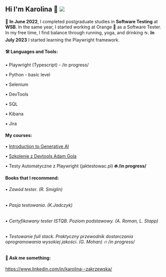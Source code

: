 ## Hi I'm Karolina 👋 ![](https://komarev.com/ghpvc/?username=KarolinaZakrzewska&color=brightgreen)

🌱 **In June 2022**, I completed postgraduate studies in **Software Testing** at **WSB**.
In the same year, I started working at Orange :orange_book: as a Software Tester. 
In my free time, I find balance through running, yoga, and drinking ☕. **In July 2023** I started learning the Playwright framework.


#### 🛠 Languages and Tools:
•	Playwright (Typescript) - /in progress/
    
•	Python - basic level
    
•	Selenium 
    
• DevTools
    
•	SQL
    
•	Kibana
    
•	Jira 


#### My courses:
•  [Introduction to Generative AI](https://www.cloudskillsboost.google/public_profiles/60b2188a-1896-4714-87db-0b4c520de736/badges/6491599?utm_medium=social&utm_source=linkedin&utm_campaign=ql-social-share)

•  [Szkolenie z Devtools Adam Gola](https://drive.google.com/file/d/1oq0pAcEZsjjfco_1t06qeCkwFNLyuTN6/view)

•  Testy Automatyczne z Playwright (jaktestowac.pl) **:fire:  /in progress/**

#### Books that I recommend:
###### • Zawód tester. (R. Smiglin)
###### • Pasja testowania. (K.Jadczyk)
###### • Certyfikowany tester ISTQB. Poziom podstawowy. (A. Roman, L. Stapp)
###### • Testowanie full stack. Praktyczny przewodnik dostarczania oprogramowania wysokiej jakości. (G. Mohan) :fire:  /in progress/

#### 💬 Ask me something: 

https://www.linkedin.com/in/karolina--zakrzewska/



